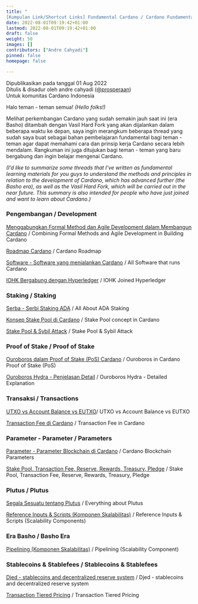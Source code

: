 ```yaml
---
title: "
[Kumpulan Link/Shortcut Links] Fundamental Cardano / Cardano Fundamentals"
date: 2022-08-01T09:19:42+01:00
lastmod: 2022-08-01T09:19:42+01:00
draft: false
weight: 50
images: []
contributors: ["Andre Cahyadi"]
pinned: false
homepage: false

---
```


Dipublikasikan pada tanggal 01 Aug 2022 <br/>
Ditulis & disadur oleh andre cahyadi ([@prosperaan](https://forum.cardano.org/u/prosperaan)) <br/>
Untuk komunitas Cardano Indonesia <br/>

Halo teman - teman semua! _(Hello folks!)_

Melihat perkembangan Cardano yang sudah semakin jauh saat ini (era Basho) ditambah dengan Vasil Hard Fork yang akan dijalankan dalam beberapa waktu ke depan, saya ingin merangkum beberapa thread yang sudah saya buat sebagai bahan pembelajaran fundamental bagi teman - teman agar dapat memahami cara dan prinsip kerja Cardano secara lebih mendalam. Rangkuman ini juga ditujukan bagi teman - teman yang baru bergabung dan ingin belajar mengenai Cardano.<br/>

_(I’d like to summarize some threads that I’ve written as fundamental learning materials for you guys to understand the methods and principles in relation to the development of Cardano, which has advanced further (the Basho era), as well as the Vasil Hard Fork, which will be carried out in the near future. This summary is also intended for people who have just joined and want to learn about Cardano.)_

### Pengembangan / Development

[Menggabungkan Formal Method dan Agile Development dalam Membangun Cardano](https://forum.cardano.org/t/menggabungkan-formal-method-dan-agile-development-dalam-membangun-cardano/92810) / Combining Formal Methods and Agile Development in Building Cardano

[Roadmap Cardano](https://forum.cardano.org/t/roadmap-cardano/94080) / Cardano Roadmap

[Software - Software yang menjalankan Cardano](https://forum.cardano.org/t/software-software-yang-menjalankan-cardano-teknikal/97349) / All Software that runs Cardano

[IOHK Bergabung dengan Hyperledger](https://forum.cardano.org/t/iohk-bergabung-dengan-hyperledger/92056) / IOHK Joined Hyperledger

### Staking / Staking

[Serba - Serbi Staking ADA](https://forum.cardano.org/t/serba-serbi-staking-ada/91437) / All About ADA Staking

[Konsep Stake Pool di Cardano](https://forum.cardano.org/t/konsep-stake-pool-di-cardano/91591) / Stake Pool concept in Cardano

[Stake Pool & Sybil Attack](https://forum.cardano.org/t/stake-pool-sybil-attack/91728) / Stake Pool & Sybil Attack

### Proof of Stake / Proof of Stake

[Ouroboros dalam Proof of Stake (PoS) Cardano](https://forum.cardano.org/t/ouroboros-dalam-proof-of-stake-pos-cardano/93612) / Ouroboros in Cardano Proof of Stake (PoS)

[Ouroboros Hydra - Penjelasan Detail](https://forum.cardano.org/t/ouroboros-hydra-penjelasan-detail/93748) / Ouroboros Hydra - Detailed Explanation

### Transaksi / Transactions

[UTXO vs Account Balance vs EUTXO](https://forum.cardano.org/t/utxo-vs-account-balance-vs-eutxo/92617)/ UTXO vs Account Balance vs EUTXO

[Transaction Fee di Cardano](https://forum.cardano.org/t/transaction-fee-di-cardano/91839) / Transaction Fee in Cardano

### Parameter - Parameter / Parameters

[Parameter - Parameter Blockchain di Cardano](https://forum.cardano.org/t/parameter-parameter-blockchain-di-cardano/93955) / Cardano Blockchain Parameters

[Stake Pool, Transaction Fee, Reserve, Rewards, Treasury, Pledge](https://forum.cardano.org/t/stake-pool-transaction-fee-reserve-rewards-treasury-pledge/92366) / Stake Pool, Transaction Fee, Reserve, Rewards, Treasury, Pledge

### Plutus / Plutus

[Segala Sesuatu tentang Plutus](https://forum.cardano.org/t/segala-sesuatu-tentang-plutus/95196) / Everything about Plutus

[Reference Inputs & Scripts (Komponen Skalabilitas)](https://forum.cardano.org/t/reference-inputs-scripts-komponen-skalabilitas/99524) / Reference Inputs & Scripts (Scalability Components)

### Era Basho / Basho Era

[Pipelining (Komponen Skalabilitas)](https://forum.cardano.org/t/pipelining-komponen-skalabilitas/95396) / Pipelining (Scalability Component)

### Stablecoins & Stablefees / Stablecoins & Stablefees

[Djed - stablecoins and decentralized reserve system](https://forum.cardano.org/t/djed-stablecoins-and-decentralized-reserve-system/94363) / Djed - stablecoins and decentralized reserve system

[Transaction Tiered Pricing](https://forum.cardano.org/t/transaction-tiered-pricing/94721) / Transaction Tiered Pricing
